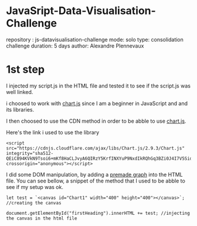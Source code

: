 # JavaSript-Data-Visualisation-Challenge

repository : js-datavisualisation-challenge
mode: solo
type: consolidation challenge
duration: 5 days
author: Alexandre Plennevaux

# 1st step

I injected my script.js in the HTML file and tested it to see if the script.js was well linked.

i choosed to work with [chart.js](https://www.chartjs.org/ ) since I am a beginner in JavaScript and and its libraries.

I then choosed to use the CDN method in order to be abble to use [chart.js](https://www.chartjs.org/ ).

Here's the link i used to use the library 
```
<script src="https://cdnjs.cloudflare.com/ajax/libs/Chart.js/2.9.3/Chart.js" integrity="sha512-QEiC894KVkN9Tsoi6+mKf8HaCLJvyA6QIRzY5KrfINXYuP9NxdIkRQhGq3BZi0J4I7V5SidGM3XUQ5wFiMDuWg==" crossorigin="anonymous"></script>
```

I did some DOM manipulation, by adding a [premade graph](https://www.chartjs.org/docs/latest/getting-started/usage.html) into the HTML file. You can see bellow, a snippet of the method that I used to be abble to see if my setup was ok.
```
let test = `<canvas id="Chart1" width="400" height="400"></canvas>`; //creating the canvas

document.getElementById("firstHeading").innerHTML += test; //injecting the canvas in the html file
```

